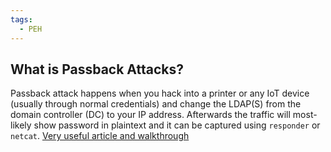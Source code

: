```yaml
---
tags:
  - PEH
---
```

## What is Passback Attacks?
Passback attack happens when you hack into a printer or any IoT device (usually through normal credentials) and change the LDAP(S) from the domain controller (DC) to your IP address. Afterwards the traffic will most-likely show password in plaintext and it can be captured using `responder` or `netcat`. [Very useful article and walkthrough](https://www.mindpointgroup.com/blog/how-to-hack-through-a-pass-back-attack)